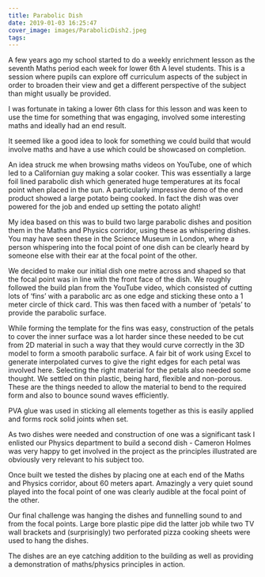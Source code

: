 ```yaml
---
title: Parabolic Dish
date: 2019-01-03 16:25:47
cover_image: images/ParabolicDish2.jpeg
tags:
---
```


A few years ago my school started to do a weekly enrichment lesson as the seventh Maths period each week for lower 6th A level students.  This is a session where pupils can explore off curriculum aspects of the subject in order to broaden their view and get a different perspective of the subject than might usually be provided.

I was fortunate in taking a lower 6th class for this lesson and was keen to use the time for something that was engaging, involved some interesting maths and ideally had an end result.

It seemed like a good idea to look for something we could build that would involve maths and have a use which could be showcased on completion.

An idea struck me when browsing maths videos on YouTube, one of which led to a Californian guy making a solar cooker.  This was essentially a large foil lined parabolic dish which generated huge temperatures at its focal point when placed in the sun.  A particularly impressive demo of the end product showed a large potato being cooked.  In fact the dish was over powered for the job and ended up setting the potato alight!

My idea based on this was to build two large parabolic dishes and position them in the Maths and Physics corridor, using these as whispering dishes.  You may have seen these in the Science Museum in London, where a person whispering into the focal point of one dish can be clearly heard by someone else with their ear at the focal point of the other.

We decided to make our initial dish one metre across and shaped so that the focal point was in line with the front face of the dish.  We roughly followed the build plan from the YouTube video, which consisted of cutting lots of ‘fins’ with a parabolic arc as one edge and sticking these onto a 1 meter circle of thick card.  This was then faced with a number of ‘petals’ to provide the parabolic surface.

While forming the template for the fins was easy, construction of the petals to cover the inner surface was a lot harder since these needed to be cut from 2D material in such a way that they would curve correctly in the 3D model to form a smooth parabolic surface.  A fair bit of work using Excel to generate interpolated curves to give the right edges for each petal was involved here.  Selecting the right material for the petals also needed some thought.  We settled on thin plastic, being hard, flexible and non-porous.  These are the things needed to allow the material to bend to the required form and also to bounce sound waves efficiently.

PVA glue was used in sticking all elements together as this is easily applied and forms rock solid joints when set.

As two dishes were needed and construction of one was a significant task I enlisted our Physics department to build a second dish - Cameron Holmes was very happy to get involved in the project as the principles illustrated are obviously very relevant to his subject too.

Once built we tested the dishes by placing one at each end of the Maths and Physics corridor, about 60 meters apart.  Amazingly a very quiet sound played into the focal point of one was clearly audible at the focal point of the other.

Our final challenge was hanging the dishes and funnelling sound to and from the focal points.  Large bore plastic pipe did the latter job while two TV wall brackets and (surprisingly) two perforated pizza cooking sheets were used to hang the dishes.

The dishes are an eye catching addition to the building as well as providing a demonstration of maths/physics principles in action.
